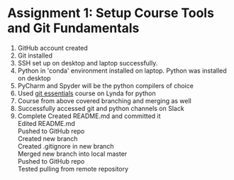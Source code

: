 Assignment 1: Setup Course Tools and Git Fundamentals
======

1. GitHub account created
2. Git installed
3. SSH set up on desktop and laptop successfully.
4. Python in 'conda' environment installed on laptop. Python was installed on desktop
5. PyCharm and Spyder will be the python compilers of choice
6. Used [git essentials] course on Lynda for python
7. Course from above covered branching and merging as well
8. Successfully accessed git and python channels on Slack
9. Complete
   Created README.md and committed it  
   Edited README.md  
   Pushed to GitHub repo  
   Created new branch  
   Created .gitignore in new branch  
   Merged new branch into local master  
   Pushed to GitHub repo  
   Tested pulling from remote repository
   
[git essentials]: https://www.lynda.com/Git-tutorials/Introduction/100222/111245-4.html?autoplay=true